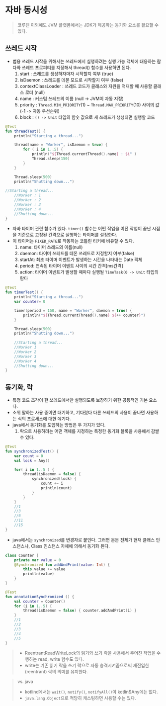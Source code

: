 # 자바 동시성

> 코루틴 이외에도 JVM 플랫폼에서는 JDK가 제공하는 동기화 요소를 활요할 수 있다.

## 쓰레드 시작
- 범용 쓰레드 시작을 위해서는 쓰레드에서 실행하려는 실행 가능 객체에 대응하는 람다와 쓰레드 프로퍼티를 지정해서 thread() 함수를 사용하면 된다.
  1. start : 쓰레드를 생성하자마자 시작할지 여부 (true)
  2. isDaemon : 쓰레드를 데몬 모드로 시작할지 여부 (false)
  3. contextClassLoader : 쓰레드 코드가 클래스와 자원을 적재할 때 사용할 클래스 로더 (null)
  4. name : 커스텀 쓰레드의 이름 (null -> JVM이 자동 지정)
  5. priority : `Thread.MIN_PRIORITY`(1) ~ `Thread.MAX_PRIORITY`(10) 사이의 값 (-1 -> 자동 우선순위)
  6. block : `() -> Unit` 타입의 함숫 값으로 새 쓰레드가 생성되면 실행할 코드

````kotlin
@Test
fun threadTest() {
    println("Starting a thread...")

    thread(name = "Worker", isDaemon = true) {
        for ( i in 1..5) {
            println("${Thread.currentThread().name} : $i" )
            Thread.sleep(150)
        }
    }

    Thread.sleep(500)
    println("Shutting down...")
    
//Starting a thread...
    //Worker : 1
    //Worker : 2
    //Worker : 3
    //Worker : 4
    //Shutting down...
}
````


- 자바 타이머 관련 함수가 있다. `timer()` 함수는 어떤 작업을 이전 작업이 끝난 시점을 기준으로 고정된 간격으로 실행하는 타이머를 설정한다.
- 이 타이머는 `FIXED_RATE`로 작동하는 코틀린 티커에 비유할 수 있다.
  1. name: 타이머 쓰레드의 이름(null)
  2. daemon: 타이머 쓰레드를 데몬 쓰레드로 지정할지 여부(false)
  3. startAt: 최초 타이머 이벤트가 발생하는 시간을 나타내는 Date 객체
  4. period: 연속된 타이머 이벤트 사이의 시간 간격[ms간격]
  5. action: 타이머 이벤트가 발생할 때마다 실행될 `TimeTask(0 -> Unit` 타입의 람다

```kotlin
@Test
fun timerTest() {
    println("Starting a thread...")
    var counter= 0

    timer(period = 150, name = "Worker", daemon = true) {
        println("${Thread.currentThread().name} ${++ counter}")
    }

    Thread.sleep(500)
    println("Shutting down...")
    
    //Starting a thread...
    //Worker 1
    //Worker 2
    //Worker 3
    //Worker 4
    //Shutting down...
}
```


## 동기화, 락

- 특정 코드 조각이 한 쓰레드에서만 실행되도록 보장하기 위한 공통적인 기본 요소다.
- 소위 말하는 사용 중이면 대기하고, 기다렸다 다른 쓰레드의 사용이 끝나면 사용하는 식의 프로세스에 대한 얘기다.
- java에서 동기화를 도입하는 방법은 두 가지가 있다.
  1. 락으로 사용하려는 어떤 객체를 지정하는 특정한 동기화 블록을 사용해서 감쌀 수 있다. 
```kotlin
@Test
fun synchronizedTest() {
    var count = 0
    val lock = Any()

    for( i in 1..5 ) {
        thread(isDaemon = false) {
            synchronized(lock) {
                count += i
                println(count)
            }
        }
    }
    //1
    //3
    //6
    //11
    //15
}
```
- java에서는 `synchronized`를 변경자로 붙인다. 그러면 본문 전체가 현재 클래스 인스턴스나, Class 인스턴스 자체에 의해서 동기화 된다.
```kotlin
class Counter {
    private var value = 0
    @Synchronized fun addAndPrint(value: Int) {
        this.value += value
        println(value)
    }
}

@Test
fun annotationSynchronized () {
    val counter = Counter()
    for (i in 1..5) {
        thread(isDaemon = false) { counter.addAndPrint(i) }
    }
    //1
    //2
    //3
    //4
    //5
}
```

> - ReentrantReadWriteLock의 읽기와 쓰기 락을 사용해서 주어진 작업을 수행하는 read, write 함수도 있다. 
> - write는 기존 읽기 락을 쓰기 락으로 자동 승격시켜줌으로써 재진입한(reentrant) 락의 의미를 유지한다.


> vs. java
> - kotlind에서는 `wait()`, `notify()`, `notifyAll()`이 kotlin$Any에는 없다.
> - `java.lang.Object`으로 적당히 캐스팅하면 사용할 수는 있다.